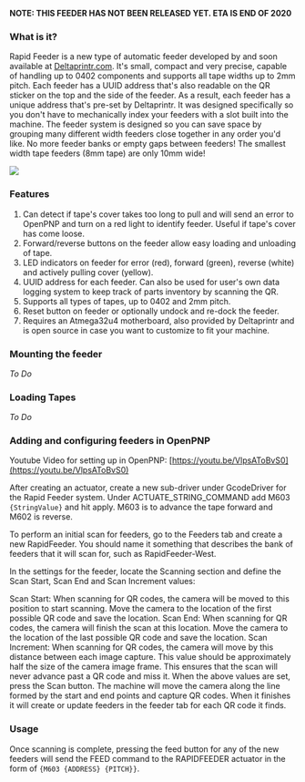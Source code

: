 **NOTE: THIS FEEDER HAS NOT BEEN RELEASED YET. ETA IS END OF 2020**

### What is it?

Rapid Feeder is a new type of automatic feeder developed by and soon available at [Deltaprintr.com](deltaprintr.com). It's small, compact and very precise, capable of handling up to 0402 components and supports all tape widths up to 2mm pitch. Each feeder has a UUID address that's also readable on the QR sticker on the top and the side of the feeder. As a result, each feeder has a unique address that's pre-set by Deltaprintr. It was designed specifically so you don't have to mechanically index your feeders with a slot built into the machine. The feeder system is designed so you can save space by grouping many different width feeders close together in any order you'd like. No more feeder banks or empty gaps between feeders! The smallest width tape feeders (8mm tape) are only 10mm wide!

![](https://i.imgur.com/w4hB2dW.png)

### Features
1. Can detect if tape's cover takes too long to pull and will send an error to OpenPNP and turn on a red light to identify feeder. Useful if tape's cover has come loose.
2. Forward/reverse buttons on the feeder allow easy loading and unloading of tape.
3. LED indicators on feeder for error (red), forward (green), reverse (white) and actively pulling cover (yellow).
4. UUID address for each feeder. Can also be used for user's own data logging system to keep track of parts inventory by scanning the QR.
5. Supports all types of tapes, up to 0402 and 2mm pitch.
6. Reset button on feeder or optionally undock and re-dock the feeder.
7. Requires an Atmega32u4 motherboard, also provided by Deltaprintr and is open source in case you want to customize to fit your machine.

### Mounting the feeder

*To Do*

### Loading Tapes
*To Do*

### Adding and configuring feeders in OpenPNP

Youtube Video for setting up in OpenPNP: [https://youtu.be/VlpsAToBvS0](https://youtu.be/VlpsAToBvS0)

After creating an actuator, create a new sub-driver under GcodeDriver for the Rapid Feeder system. Under ACTUATE_STRING_COMMAND add M603 `{StringValue}` and hit apply. M603 is to advance the tape forward and M602 is reverse.

To perform an initial scan for feeders, go to the Feeders tab and create a new RapidFeeder. You should name it something that describes the bank of feeders that it will scan for, such as RapidFeeder-West.

In the settings for the feeder, locate the Scanning section and define the Scan Start, Scan End and Scan Increment values:

Scan Start: When scanning for QR codes, the camera will be moved to this position to start scanning. Move the camera to the location of the first possible QR code and save the location.
Scan End: When scanning for QR codes, the camera will finish the scan at this location. Move the camera to the location of the last possible QR code and save the location.
Scan Increment: When scanning for QR codes, the camera will move by this distance between each image capture. This value should be approximately half the size of the camera image frame. This ensures that the scan will never advance past a QR code and miss it.
When the above values are set, press the Scan button. The machine will move the camera along the line formed by the start and end points and capture QR codes. When it finishes it will create or update feeders in the feeder tab for each QR code it finds.

### Usage

Once scanning is complete, pressing the feed button for any of the new feeders will send the FEED command to the RAPIDFEEDER actuator in the form of `{M603 {ADDRESS} {PITCH}}`.